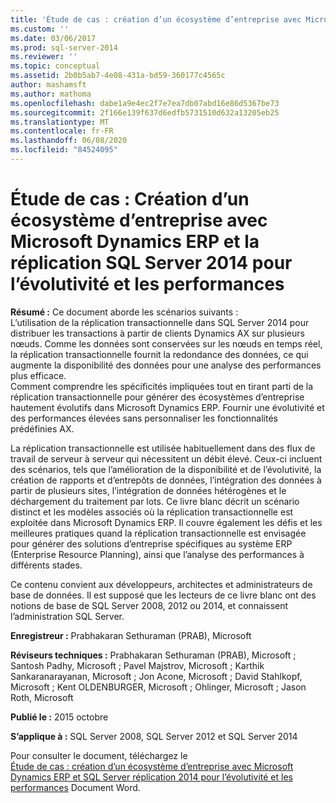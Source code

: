 ```yaml
---
title: 'Étude de cas : création d’un écosystème d’entreprise avec Microsoft Dynamics ERP et SQL Server réplication 2014 pour l’évolutivité et les performances | Microsoft Docs'
ms.custom: ''
ms.date: 03/06/2017
ms.prod: sql-server-2014
ms.reviewer: ''
ms.topic: conceptual
ms.assetid: 2b0b5ab7-4e08-431a-bd59-360177c4565c
author: mashamsft
ms.author: mathoma
ms.openlocfilehash: dabe1a9e4ec2f7e7ea7db07abd16e86d5367be73
ms.sourcegitcommit: 2f166e139f637d6edfb5731510d632a13205eb25
ms.translationtype: MT
ms.contentlocale: fr-FR
ms.lasthandoff: 06/08/2020
ms.locfileid: "84524095"
---
```

# <a name="case-study-building-an-enterprise-ecosystem-with-microsoft-dynamics-erp-and-sql-server-2014-replication-for-scalability-and-performance"></a>Étude de cas : Création d’un écosystème d’entreprise avec Microsoft Dynamics ERP et la réplication SQL Server 2014 pour l’évolutivité et les performances

  **Résumé :** Ce document aborde les scénarios suivants :  
L’utilisation de la réplication transactionnelle dans SQL Server 2014 pour distribuer les transactions à partir de clients Dynamics AX sur plusieurs nœuds. Comme les données sont conservées sur les nœuds en temps réel, la réplication transactionnelle fournit la redondance des données, ce qui augmente la disponibilité des données pour une analyse des performances plus efficace.  
Comment comprendre les spécificités impliquées tout en tirant parti de la réplication transactionnelle pour générer des écosystèmes d’entreprise hautement évolutifs dans Microsoft Dynamics ERP. Fournir une évolutivité et des performances élevées sans personnaliser les fonctionnalités prédéfinies AX.  
  
 La réplication transactionnelle est utilisée habituellement dans des flux de travail de serveur à serveur qui nécessitent un débit élevé. Ceux-ci incluent des scénarios, tels que l’amélioration de la disponibilité et de l’évolutivité, la création de rapports et d’entrepôts de données, l’intégration des données à partir de plusieurs sites, l’intégration de données hétérogènes et le déchargement du traitement par lots. Ce livre blanc décrit un scénario distinct et les modèles associés où la réplication transactionnelle est exploitée dans Microsoft Dynamics ERP. Il couvre également les défis et les meilleures pratiques quand la réplication transactionnelle est envisagée pour générer des solutions d’entreprise spécifiques au système ERP (Enterprise Resource Planning), ainsi que l’analyse des performances à différents stades.  
  
 Ce contenu convient aux développeurs, architectes et administrateurs de base de données. Il est supposé que les lecteurs de ce livre blanc ont des notions de base de SQL Server 2008, 2012 ou 2014, et connaissent l’administration SQL Server.  
  
 **Enregistreur :** Prabhakaran Sethuraman (PRAB), Microsoft  
  
 **Réviseurs techniques :** Prabhakaran Sethuraman (PRAB), Microsoft ; Santosh Padhy, Microsoft ; Pavel Majstrov, Microsoft ; Karthik Sankaranarayanan, Microsoft ; Jon Acone, Microsoft ; David Stahlkopf, Microsoft ; Kent OLDENBURGER, Microsoft ; Ohlinger, Microsoft ; Jason Roth, Microsoft  
  
 **Publié le :** 2015 octobre  
  
 **S’applique à :** SQL Server 2008, SQL Server 2012 et SQL Server 2014  
  
 Pour consulter le document, téléchargez le  
        [Étude de cas : création d’un écosystème d’entreprise avec Microsoft Dynamics ERP et SQL Server réplication 2014 pour l’évolutivité et les performances](https://download.microsoft.com/download/D/2/0/D20E1C5F-72EA-4505-9F26-FEF9550EFD44/A%20Case%20Study%20Using%20Replication%20to%20Build%20an%20Enterprise%20Ecosystem%20in%20Microsoft%20Dynamics%20ERP%20for%20Scalability%20and%20Performance.docx) Document Word.  
  
  
